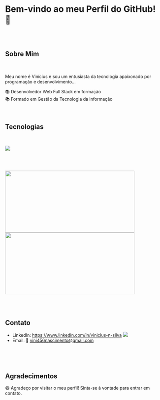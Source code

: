 # Bem-vindo ao meu Perfil do GitHub! 👋
<br/><br/>
## Sobre Mim
<br/><br/>
Meu nome é Vinícius e sou um entusiasta da tecnologia apaixonado por programação e desenvolvimento...
<br/>
<div>📚 Desenvolvedor Web Full Stack em formação</div>
<div>📚 Formado em Gestão da Tecnologia da Informação</div>
<br/>
<br/>

## Tecnologias
  <div>
    <br/>
  <p align="start">
  <a href="https://skillicons.dev">
    <img src="https://skillicons.dev/icons?i=html,js,css,react,ts,nextjs,nodejs,postgres,git,typeorm" />
  </a>
</p>
  </div> 
<br/>
<br/>
<br/>
<div style= "display: inline_block">
  <picture>
  <source
    srcset="https://github-readme-stats.vercel.app/api?username=vinisilvasn23&show_icons=true&theme=dark"
    media="(prefers-color-scheme: dark)"
  />
  <source
    srcset="https://github-readme-stats.vercel.app/api?username=vinisilvasn23&show_icons=true"
    media="(prefers-color-scheme: light), (prefers-color-scheme: no-preference)"
  />
  <img width="420em" height="200em" src="https://github-readme-stats.vercel.app/api?username=vinisilvasn23&show_icons=true" />
</picture>

<picture>
  <source
    srcset="https://github-readme-stats.vercel.app/api/top-langs/?username=vinisilvasn23&show_icons=true&theme=dark"
    media="(prefers-color-scheme: dark)"
  />
  <source
    srcset="https://github-readme-stats.vercel.app/api/top-langs/?username=vinisilvasn23&show_icons=true"
    media="(prefers-color-scheme: light), (prefers-color-scheme: no-preference)"
  />
  <img width="420em" height="200em" src="https://github-readme-stats.vercel.app/api/top-langs/?username=vinisilvasn23&show_icons=true" />
</picture>
</div>
<br/>
<br/>
<br/>

## Contato

- LinkedIn: https://www.linkedin.com/in/vinicius-n-silva <img src="https://skillicons.dev/icons?i=linkdin" />
- Email: 📧 vini456nascimento@gmail.com
<br/>
<br/>
<br/>


## Agradecimentos

😄 Agradeço por visitar o meu perfil! Sinta-se à vontade para entrar em contato.
